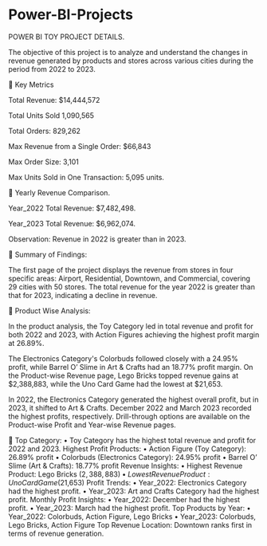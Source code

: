 # Power-BI-Projects
POWER BI TOY PROJECT DETAILS.

The objective of this project is to analyze and understand the changes in revenue generated by products and stores across various cities during the period from 2022 to 2023.

🚀 Key Metrics

Total Revenue: $14,444,572

Total Units Sold 1,090,565

Total Orders: 829,262

Max Revenue from a Single Order: $66,843

Max Order Size: 3,101 

Max Units Sold in One Transaction: 5,095 units.


🚀 Yearly Revenue Comparison.

Year_2022 Total Revenue: $7,482,498.

Year_2023 Total Revenue: $6,962,074.

Observation: Revenue in 2022 is greater than in 2023.

🚀 Summary of Findings:

The first page of the project displays the revenue from stores in four specific areas: Airport, Residential, Downtown, and Commercial, covering 29 cities with 50 stores.
The total revenue for the year 2022 is greater than that for 2023, indicating a decline in revenue.

🚀 Product Wise Analysis:

In the product analysis, the Toy Category led in total revenue and profit for both 2022 and 2023, with Action Figures achieving the highest profit margin at 26.89%. 

The Electronics Category's Colorbuds followed closely with a 24.95% profit, while Barrel O’ Slime in Art & Crafts had an 18.77% profit margin. On the Product-wise Revenue page, Lego Bricks topped revenue gains at $2,388,883, while the Uno Card Game had the lowest at $21,653. 

In 2022, the Electronics Category generated the highest overall profit, but in 2023, it shifted to Art & Crafts. December 2022 and March 2023 recorded the highest profits, respectively. Drill-through options are available on the Product-wise Profit and Year-wise Revenue pages.


🚀 Top Category:
•	Toy Category has the highest total revenue and profit for 2022 and 2023.
Highest Profit Products:
•	Action Figure (Toy Category): 26.89% profit
•	Colorbuds (Electronics Category): 24.95% profit
•	Barrel O’ Slime (Art & Crafts): 18.77% profit
Revenue Insights:
•	Highest Revenue Product: Lego Bricks ($2,388,883)
•	Lowest Revenue Product: Uno Card Game ($21,653)
Profit Trends:
•	Year_2022: Electronics Category had the highest profit.
•	Year_2023: Art and Crafts Category had the highest profit.
Monthly Profit Insights:
•	Year_2022: December had the highest profit.
•	Year_2023: March had the highest profit.
Top Products by Year:
•	Year_2022: Colorbuds, Action Figure, Lego Bricks
•	Year_2023: Colorbuds, Lego Bricks, Action Figure
Top Revenue Location: Downtown ranks first in terms of revenue generation.

